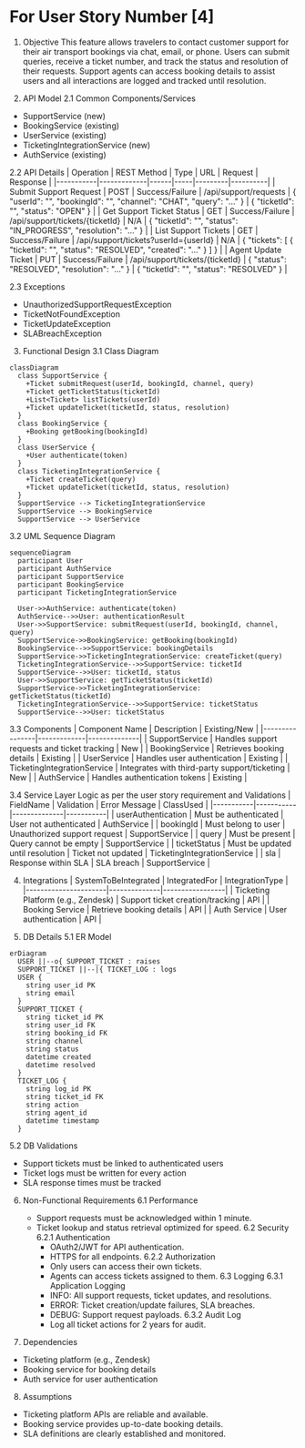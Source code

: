 # For User Story Number [4]

1. Objective
This feature allows travelers to contact customer support for their air transport bookings via chat, email, or phone. Users can submit queries, receive a ticket number, and track the status and resolution of their requests. Support agents can access booking details to assist users and all interactions are logged and tracked until resolution.

2. API Model
  2.1 Common Components/Services
  - SupportService (new)
  - BookingService (existing)
  - UserService (existing)
  - TicketingIntegrationService (new)
  - AuthService (existing)

  2.2 API Details
| Operation | REST Method | Type | URL | Request | Response |
|-----------|-------------|------|-----|---------|----------|
| Submit Support Request | POST | Success/Failure | /api/support/requests | { "userId": "", "bookingId": "", "channel": "CHAT", "query": "..." } | { "ticketId": "", "status": "OPEN" } |
| Get Support Ticket Status | GET | Success/Failure | /api/support/tickets/{ticketId} | N/A | { "ticketId": "", "status": "IN_PROGRESS", "resolution": "..." } |
| List Support Tickets | GET | Success/Failure | /api/support/tickets?userId={userId} | N/A | { "tickets": [ { "ticketId": "", "status": "RESOLVED", "created": "..." } ] } |
| Agent Update Ticket | PUT | Success/Failure | /api/support/tickets/{ticketId} | { "status": "RESOLVED", "resolution": "..." } | { "ticketId": "", "status": "RESOLVED" } |

  2.3 Exceptions
  - UnauthorizedSupportRequestException
  - TicketNotFoundException
  - TicketUpdateException
  - SLABreachException

3. Functional Design
  3.1 Class Diagram
```mermaid
classDiagram
  class SupportService {
    +Ticket submitRequest(userId, bookingId, channel, query)
    +Ticket getTicketStatus(ticketId)
    +List<Ticket> listTickets(userId)
    +Ticket updateTicket(ticketId, status, resolution)
  }
  class BookingService {
    +Booking getBooking(bookingId)
  }
  class UserService {
    +User authenticate(token)
  }
  class TicketingIntegrationService {
    +Ticket createTicket(query)
    +Ticket updateTicket(ticketId, status, resolution)
  }
  SupportService --> TicketingIntegrationService
  SupportService --> BookingService
  SupportService --> UserService
```

  3.2 UML Sequence Diagram
```mermaid
sequenceDiagram
  participant User
  participant AuthService
  participant SupportService
  participant BookingService
  participant TicketingIntegrationService

  User->>AuthService: authenticate(token)
  AuthService-->>User: authenticationResult
  User->>SupportService: submitRequest(userId, bookingId, channel, query)
  SupportService->>BookingService: getBooking(bookingId)
  BookingService-->>SupportService: bookingDetails
  SupportService->>TicketingIntegrationService: createTicket(query)
  TicketingIntegrationService-->>SupportService: ticketId
  SupportService-->>User: ticketId, status
  User->>SupportService: getTicketStatus(ticketId)
  SupportService->>TicketingIntegrationService: getTicketStatus(ticketId)
  TicketingIntegrationService-->>SupportService: ticketStatus
  SupportService-->>User: ticketStatus
```

  3.3 Components
| Component Name | Description | Existing/New |
|----------------|-------------|--------------|
| SupportService | Handles support requests and ticket tracking | New |
| BookingService | Retrieves booking details | Existing |
| UserService | Handles user authentication | Existing |
| TicketingIntegrationService | Integrates with third-party support/ticketing | New |
| AuthService | Handles authentication tokens | Existing |

  3.4 Service Layer Logic as per the user story requirement and Validations
| FieldName | Validation | Error Message | ClassUsed |
|-----------|-----------|--------------|-----------|
| userAuthentication | Must be authenticated | User not authenticated | AuthService |
| bookingId | Must belong to user | Unauthorized support request | SupportService |
| query | Must be present | Query cannot be empty | SupportService |
| ticketStatus | Must be updated until resolution | Ticket not updated | TicketingIntegrationService |
| sla | Response within SLA | SLA breach | SupportService |

4. Integrations
| SystemToBeIntegrated | IntegratedFor | IntegrationType |
|----------------------|--------------|-----------------|
| Ticketing Platform (e.g., Zendesk) | Support ticket creation/tracking | API |
| Booking Service | Retrieve booking details | API |
| Auth Service | User authentication | API |

5. DB Details
  5.1 ER Model
```mermaid
erDiagram
  USER ||--o{ SUPPORT_TICKET : raises
  SUPPORT_TICKET ||--|{ TICKET_LOG : logs
  USER {
    string user_id PK
    string email
  }
  SUPPORT_TICKET {
    string ticket_id PK
    string user_id FK
    string booking_id FK
    string channel
    string status
    datetime created
    datetime resolved
  }
  TICKET_LOG {
    string log_id PK
    string ticket_id FK
    string action
    string agent_id
    datetime timestamp
  }
```

  5.2 DB Validations
  - Support tickets must be linked to authenticated users
  - Ticket logs must be written for every action
  - SLA response times must be tracked

6. Non-Functional Requirements
  6.1 Performance
    - Support requests must be acknowledged within 1 minute.
    - Ticket lookup and status retrieval optimized for speed.
  6.2 Security
    6.2.1 Authentication
      - OAuth2/JWT for API authentication.
      - HTTPS for all endpoints.
    6.2.2 Authorization
      - Only users can access their own tickets.
      - Agents can access tickets assigned to them.
  6.3 Logging
    6.3.1 Application Logging
      - INFO: All support requests, ticket updates, and resolutions.
      - ERROR: Ticket creation/update failures, SLA breaches.
      - DEBUG: Support request payloads.
    6.3.2 Audit Log
      - Log all ticket actions for 2 years for audit.

7. Dependencies
  - Ticketing platform (e.g., Zendesk)
  - Booking service for booking details
  - Auth service for user authentication

8. Assumptions
  - Ticketing platform APIs are reliable and available.
  - Booking service provides up-to-date booking details.
  - SLA definitions are clearly established and monitored.
